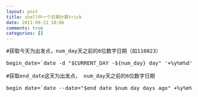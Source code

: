 ```yaml
---
layout: post
title: shell中一个日期计算trick
date: 2011-09-21 10:06
comments: true
categories: []
---
```

<pre class="brush: shell; gutter: true">#获取今天为出发点，num_day天之前的6位数字日期（如110823）

begin_date=`date -d "$CURRENT_DAY -${num_day} day" '+%y%m%d' `

#获取end_date这天为出发点， num_day天之前的6位数字日期

begin_date=`date --date="$end_date $num_day days ago" +%y%m%d`</pre>
<p align="left"></p>
